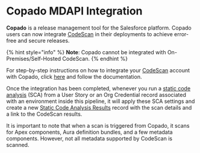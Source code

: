 # Copado MDAPI Integration

**Copado** is a release management tool for the Salesforce platform. Copado users can now integrate [CodeScan](https://www.codescan.io/) in their deployments to achieve error-free and secure releases.

{% hint style="info" %}
**Note**: Copado cannot be integrated with On-Premises/Self-Hosted CodeScan.
{% endhint %}

For step-by-step instructions on how to integrate your [CodeScan](https://www.codescan.io/) account with Copado, click [here](https://docs.copado.com/article/ehy5j4f8e5-code-scan-sca-settings) and follow the documentation.

Once the integration has been completed, whenever you run a [static code analysis](https://www.codescan.io/blog/static-code-analysis-tools-for-salesforce/) (SCA) from a User Story or an Org Credential record associated with an environment inside this pipeline, it will apply these SCA settings and create a new [Static Code Analysis Results](https://docs.copado.com/article/e5b2qany3u-code-scan-sca-results) record with the scan details and a link to the CodeScan results.

It is important to note that when a scan is triggered from Copado, it scans for Apex components, Aura definition bundles, and a few metadata components. However, not all metadata supported by CodeScan is scanned.
